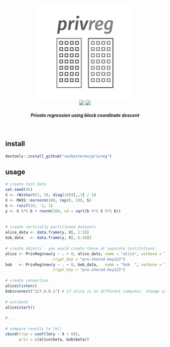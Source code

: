 <p align="center">
  <img src="logo.png" width="300px"></img>
  <br/>
  <span>
    <a href="https://CRAN.R-project.org/package=privreg"><img src="http://www.r-pkg.org/badges/version/privreg"></img></a>
    <a href="https://travis-ci.org/vankesteren/privreg"><img src="https://travis-ci.org/vankesteren/privreg.svg?branch=master"></img></a>
  </span>
  <h5 align="center">Private regression using block coordinate descent</h5>
</p>
<br/>

## install
```r
devtools::install_github("vankesteren/privreg")
```

## usage

```r
# create test data
set.seed(45)
S <- rWishart(1, 10, diag(10))[,,1] / 10
X <- MASS::mvrnorm(100, rep(0, 10), S)
b <- runif(10, -1, 1)
y <- X %*% b + rnorm(100, sd = sqrt(b %*% S %*% b))


# create vertically partitioned datasets
alice_data <- data.frame(y, X[, 1:5])
bob_data   <- data.frame(y, X[, 6:10])

# create objects - you would create these at separate institutions.
alice <- PrivReg$new(y ~ . + 0, alice_data, name = "alice", verbose = TRUE,
                     crypt_key = "pre-shared-key123")
bob   <- PrivReg$new(y ~ . + 0, bob_data,   name = "bob  ", verbose = TRUE,
                     crypt_key = "pre-shared-key123")

# create connection
alice$listen()
bob$connect("127.0.0.1") # if alice is on different computer, change ip

# estimate
alice$start()

# ...

# compare results to lm()
cbind(true = coef(lm(y ~ X + 0)), 
      priv = c(alice$beta, bob$beta))
```
